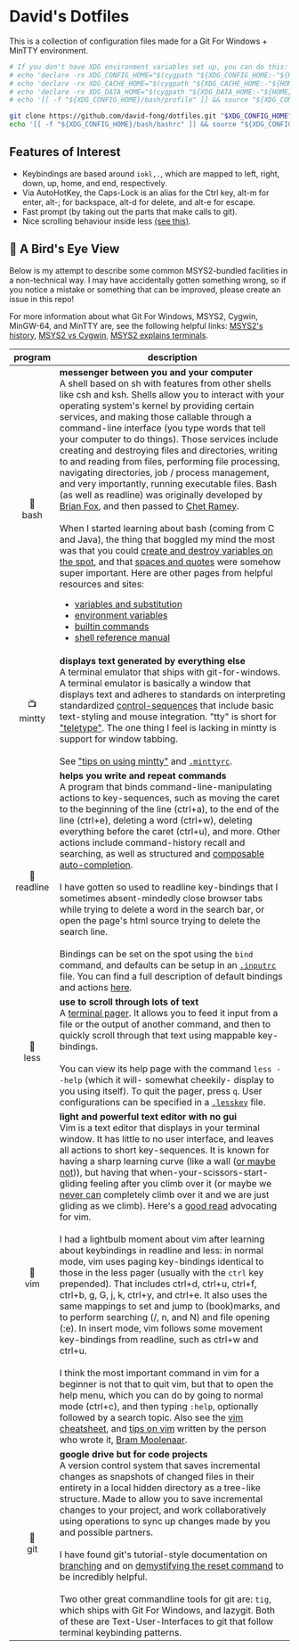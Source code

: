
# David's Dotfiles

This is a collection of configuration files made for a Git For Windows + MinTTY environment.

```sh
# If you don't have XDG environment variables set up, you can do this:
# echo 'declare -rx XDG_CONFIG_HOME="$(cygpath "${XDG_CONFIG_HOME:-"${HOME}/.config"}")"' >> "$HOME/.bash_profile"
# echo 'declare -rx XDG_CACHE_HOME="$(cygpath "${XDG_CACHE_HOME:-"${HOME}/.cache"}")"' >> "$HOME/.bash_profile"
# echo 'declare -rx XDG_DATA_HOME="$(cygpath "${XDG_DATA_HOME:-"${HOME}/.local/share"}")"' >> "$HOME/.bash_profile"
# echo '[[ -f "${XDG_CONFIG_HOME}/bash/profile" ]] && source "${XDG_CONFIG_HOME}/bash/profile"' >> "$HOME/.bash_profile"

git clone https://github.com/david-fong/dotfiles.git "$XDG_CONFIG_HOME"
echo '[[ -f "${XDG_CONFIG_HOME}/bash/bashrc" ]] && source "${XDG_CONFIG_HOME}/bash/bashrc"' >> "$HOME/.bash_profile"
```

## Features of Interest

- Keybindings are based around `iokl,.`, which are mapped to left, right, down, up, home, and end, respectively.
- Via AutoHotKey, the Caps-Lock is an alias for the Ctrl key, alt-m for enter, alt-; for backspace, alt-d for delete, and alt-e for escape.
- Fast prompt (by taking out the parts that make calls to git).
- Nice scrolling behaviour inside less [(see this)](https://github.com/gwsw/less/issues/111).

## :balloon: A Bird's Eye View

Below is my attempt to describe some common MSYS2-bundled facilities in a non-technical way. I may have accidentally gotten something wrong, so if you notice a mistake or something that can be improved, please create an issue in this repo!

For more information about what Git For Windows, MSYS2, Cygwin, MinGW-64, and MinTTY are, see the following helpful links: [MSYS2's history](https://www.msys2.org/wiki/History/), [MSYS2 vs Cygwin](https://www.msys2.org/wiki/How-does-MSYS2-differ-from-Cygwin/), [MSYS2 explains terminals](https://www.msys2.org/wiki/Terminals/).

program                 | description
:----------------------:| -------------------------
🥥<br>bash | <b>messenger between you and your computer</b><br>A shell based on sh with features from other shells like csh and ksh. Shells allow you to interact with your operating system's kernel by providing certain services, and making those callable through a command-line interface (you type words that tell your computer to do things). Those services include creating and destroying files and directories, writing to and reading from files, performing file processing, navigating directories, job / process management, and very importantly, running executable files. Bash (as well as readline) was originally developed by [Brian Fox](https://wikipedia.org/wiki/Brian_Fox_(computer_programmer)), and then passed to [Chet Ramey](https://tiswww.case.edu/php/chet/).<br><br>When I started learning about bash (coming from C and Java), the thing that boggled my mind the most was that you could [create and destroy variables on the spot](https://digitalocean.com/community/tutorials/how-to-read-and-set-environmental-and-shell-variables-on-a-linux-vps#setting-shell-and-environmental-variables), and that [spaces and quotes](https://wikipedia.org/wiki/Internal_field_separator) were somehow super important. Here are other pages from helpful resources and sites:<ul><li>[variables and substitution](https://compciv.org/topics/bash/variables-and-substitution/)</li><li>[environment variables](https://gnu.org/software/bash/manual/html_node/Bash-Variables.html)</li><li>[builtin commands](https://tldp.org/LDP/abs/html/internal.html)</li><li>[shell reference manual](https://tldp.org/LDP/abs/html/refcards.html)</li></ul>
📺<br>mintty | <b>displays text generated by everything else</b><br>A terminal emulator that ships with git-for-windows. A terminal emulator is basically a window that displays text and adheres to standards on interpreting standardized [control-sequences](https://xfree86.org/current/ctlseqs.html) that include basic text-styling and mouse integration. "tty" is short for ["teletype"](https://wikipedia.org/wiki/Teleprinter). The one thing I feel is lacking in mintty is support for window tabbing.<br><br>See ["tips on using mintty"](https://github.com/mintty/mintty/wiki/Tips) and [`.minttyrc`](https://mintty.github.io/mintty.1.html).
🚋<br>readline | <b>helps you write and repeat commands</b><br>A program that binds command-line-manipulating actions to key-sequences, such as moving the caret to the beginning of the line (ctrl+a), to the end of the line (ctrl+e), deleting a word (ctrl+w), deleting everything before the caret (ctrl+u), and more. Other actions include command-history recall and searching, as well as structured and [composable auto-completion](https://gnu.org/software/bash/manual/html_node/Programmable-Completion.html).<br><br>I have gotten so used to readline key-bindings that I sometimes absent-mindedly close browser tabs while trying to delete a word in the search bar, or open the page's html source trying to delete the search line.<br><br>Bindings can be set on the spot using the `bind` command, and defaults can be setup in an [`.inputrc`](https://gnu.org/software/bash/manual/html_node/Readline-Init-File.html) file. You can find a full description of default bindings and actions [here](https://gnu.org/software/bash/manual/html_node/Bindable-Readline-Commands.html).
📜<br>less | <b>use to scroll through lots of text</b><br>A [terminal pager](https://wikipedia.org/wiki/Terminal_pager). It allows you to feed it input from a file or the output of another command, and then to quickly scroll through that text using mappable key-bindings.<br><br>You can view its help page with the command `less --help` (which it will- somewhat cheekily- display to you using itself). To quit the pager, press `q`. User configurations can be specified in a [`.lesskey`](https://linux.die.net/man/1/lesskey) file.
📝<br>vim | <b>light and powerful text editor with no gui</b><br>Vim is a text editor that displays in your terminal window. It has little to no user interface, and leaves all actions to short key-sequences. It is known for having a sharp learning curve (like a wall ([or maybe not](https://thoughtbot.com/blog/the-vim-learning-curve-is-a-myth))), but having that when-your-scissors-start-gliding feeling after you climb over it (or maybe we [never can](https://stackoverflow.com/a/1220118/11107541) completely climb over it and we are just gliding as we climb). Here's a [good read](https://csswizardry.com/2014/06/vim-for-people-who-think-things-like-vim-are-weird-and-hard/) advocating for vim.<br><br>I had a lightbulb moment about vim after learning about keybindings in readline and less: in normal mode, vim uses paging key-bindings identical to those in the less pager (usually with the `ctrl` key prepended). That includes ctrl+d, ctrl+u, ctrl+f, ctrl+b, g, G, j, k, ctrl+y, and ctrl+e. It also uses the same mappings to set and jump to (book)marks, and to perform searching (/, n, and N) and file opening (:e). In insert mode, vim follows some movement key-bindings from readline, such as ctrl+w and ctrl+u.<br><br>I think the most important command in vim for a beginner is not that to quit vim, but that to open the help menu, which you can do by going to normal mode (ctrl+c), and then typing `:help`, optionally followed by a search topic. Also see the [vim cheatsheet](https://www.fprintf.net/vimCheatSheet.html), and [tips on vim](https://moolenaar.net/habits.html) written by the person who wrote it, [Bram Moolenaar](https://wikipedia.org/wiki/Bram_Moolenaar).
💾<br>git | <b>google drive but for code projects</b><br>A version control system that saves incremental changes as snapshots of changed files in their entirety in a local hidden directory as a tree-like structure. Made to allow you to save incremental changes to your project, and work collaboratively using operations to sync up changes made by you and possible partners.<br><br>I have found git's tutorial-style documentation on [branching](https://git-scm.com/book/en/v2/Git-Branching-Branches-in-a-Nutshell) and on [demystifying the reset command](https://git-scm.com/book/en/v2/Git-Tools-Reset-Demystified) to be incredibly helpful.<br><br>Two other great commandline tools for git are: `tig`, which ships with Git For Windows, and lazygit. Both of these are Text-User-Interfaces to git that follow terminal keybinding patterns.
